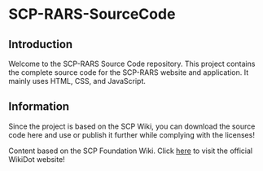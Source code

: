 # SCP-RARS-SourceCode

## Introduction
Welcome to the SCP-RARS Source Code repository. This project contains the complete source code for the SCP-RARS website and application. It mainly uses HTML, CSS, and JavaScript. 

## Information

Since the project is based on the SCP Wiki, you can download the source code here and use or publish it further while complying with the licenses!

Content based on the SCP Foundation Wiki. Click [here](https://scp-wiki.wikidot.com/) to visit the official WikiDot website!
